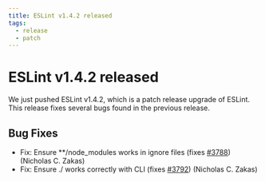```yaml
---
title: ESLint v1.4.2 released
tags:
  - release
  - patch
---
```

# ESLint v1.4.2 released

We just pushed ESLint v1.4.2, which is a patch release upgrade of ESLint. This release fixes several bugs found in the previous release.










## Bug Fixes

* Fix: Ensure **/node_modules works in ignore files (fixes [#3788](https://github.com/eslint/eslint/issues/3788)) (Nicholas C. Zakas)
* Fix: Ensure ./ works correctly with CLI (fixes [#3792](https://github.com/eslint/eslint/issues/3792)) (Nicholas C. Zakas)
